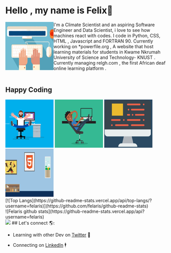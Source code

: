


# Hello , my name is Felix👋
<img src="images/Typing.gif" alt="An image of a hand typing-Animated" align="left" width="150px" height="150px">
I'm a Climate Scientist and an aspiring Software Engineer and Data Scientist, i love to see how machines react with codes. I code in Python, CSS, HTML , Javascript and FORTRAN 90.
Currently working on *powerfile.org     , A website that host learning materials for students in Kwame Nkrumah University of Science and Technology- KNUST .
<br>
Currently managing relgh.com    , the first African deaf online learning platform .
<br>

<br>


## Happy Coding
<div>
<img src="images/coding.gif" alt=" A man coding " width="150px" height="150px">
<img src="images/relax.gif" alt=" A man relaxed while coding " width="150px" height="150px">
<img src="images/computer.gif" alt=" A Computer " width="150px" height="150px">
<img src="images/html.webp" alt=" Html on the wall " width="150px" height="150px">

<div> [![Top Langs](https://github-readme-stats.vercel.app/api/top-langs/?username=felaris)](https://github.com/felaris/github-readme-stats)
  </div>
  <div>  ![Felaris github stats](https://github-readme-stats.vercel.app/api?username=felaris) </div>

  <img src="https://github-readme-stats.vercel.app/api/top-langs/?username=felaris" >
## Let's connect  🌎:

- Learning with other Dev  on <a href="https://twitter.com/KwamenaFelix">Twitter</a> 👬

- Connecting on <a href="https://www.linkedin.com/in/awortwe-felix-kwamena-%F0%9F%87%AC%F0%9F%87%AD-4644a7140/">LinkedIn</a> 🕴 